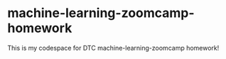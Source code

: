 # machine-learning-zoomcamp-homework

This is my codespace for DTC machine-learning-zoomcamp homework!